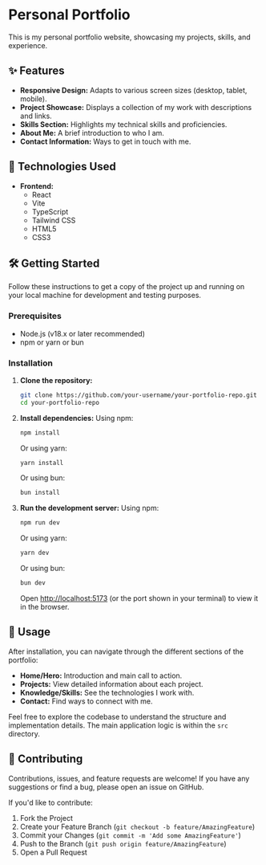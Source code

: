# Personal Portfolio

This is my personal portfolio website, showcasing my projects, skills, and experience.

## ✨ Features

*   **Responsive Design:** Adapts to various screen sizes (desktop, tablet, mobile).
*   **Project Showcase:** Displays a collection of my work with descriptions and links.
*   **Skills Section:** Highlights my technical skills and proficiencies.
*   **About Me:** A brief introduction to who I am.
*   **Contact Information:** Ways to get in touch with me.

## 🚀 Technologies Used

*   **Frontend:**
    *   React
    *   Vite
    *   TypeScript
    *   Tailwind CSS
    *   HTML5
    *   CSS3

## 🛠️ Getting Started

Follow these instructions to get a copy of the project up and running on your local machine for development and testing purposes.

### Prerequisites

*   Node.js (v18.x or later recommended)
*   npm or yarn or bun

### Installation

1.  **Clone the repository:**
    ```bash
    git clone https://github.com/your-username/your-portfolio-repo.git
    cd your-portfolio-repo
    ```
2.  **Install dependencies:**
    Using npm:
    ```bash
    npm install
    ```
    Or using yarn:
    ```bash
    yarn install
    ```
    Or using bun:
    ```bash
    bun install
    ```
3.  **Run the development server:**
    Using npm:
    ```bash
    npm run dev
    ```
    Or using yarn:
    ```bash
    yarn dev
    ```
    Or using bun:
    ```bash
    bun dev
    ```
    Open [http://localhost:5173](http://localhost:5173) (or the port shown in your terminal) to view it in the browser.

## 🔧 Usage

After installation, you can navigate through the different sections of the portfolio:
*   **Home/Hero:** Introduction and main call to action.
*   **Projects:** View detailed information about each project.
*   **Knowledge/Skills:** See the technologies I work with.
*   **Contact:** Find ways to connect with me.

Feel free to explore the codebase to understand the structure and implementation details. The main application logic is within the `src` directory.

## 🤝 Contributing

Contributions, issues, and feature requests are welcome! If you have any suggestions or find a bug, please open an issue on GitHub.

If you'd like to contribute:
1.  Fork the Project
2.  Create your Feature Branch (`git checkout -b feature/AmazingFeature`)
3.  Commit your Changes (`git commit -m 'Add some AmazingFeature'`)
4.  Push to the Branch (`git push origin feature/AmazingFeature`)
5.  Open a Pull Request

